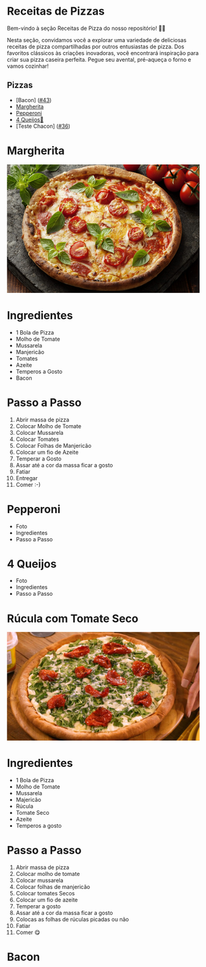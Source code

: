 # Receitas de Pizzas

Bem-vindo à seção Receitas de Pizza do nosso repositório! 🍕🍴

Nesta seção, convidamos você a explorar uma variedade de deliciosas receitas de pizza compartilhadas por outros entusiastas de pizza. Dos favoritos clássicos às criações inovadoras, você encontrará inspiração para criar sua pizza caseira perfeita. Pegue seu avental, pré-aqueça o forno e vamos cozinhar!

## Pizzas
- [Bacon] ([#43](https://github.com/AbuSpace/pizza/issues/43))
- [Margherita](#Margherita)
- [Pepperoni](#Pepperoni)
- [4 Queijos🧀](#4-Queijos)
- [Teste Chacon] ([#36](https://github.com/AbuSpace/pizza/issues/36))

# Margherita

![Margherita](./images/margherita_pizza.jpg)

# Ingredientes

- 1 Bola de Pizza
- Molho de Tomate
- Mussarela
- Manjericão
- Tomates
- Azeite
- Temperos a Gosto
- Bacon

# Passo a Passo

1. Abrir massa de pizza
2. Colocar Molho de Tomate
3. Colocar Mussarela
4. Colocar Tomates
5. Colocar Folhas de Manjericão
6. Colocar um fio de Azeite
7. Temperar a Gosto
8. Assar até a cor da massa ficar a gosto
9. Fatiar
10. Entregar
10. Comer :-)

# Pepperoni

- Foto
- Ingredientes
- Passo a Passo

# 4 Queijos

- Foto
- Ingredientes
- Passo a Passo


# Rúcula com Tomate Seco

![RuculaTomateSeco](./images/RuculaTomateSeco.jpg)

# Ingredientes

- 1 Bola de Pizza
- Molho de Tomate
- Mussarela
- Majericão
- Rúcula
- Tomate Seco
- Azeite
- Temperos a gosto

# Passo a Passo

1. Abrir massa de pizza
2. Colocar molho de tomate
3. Colocar mussarela
4. Colocar folhas de manjericão
5. Colocar tomates Secos
6. Colocar um fio de azeite
7. Temperar a gosto
8. Assar até a cor da massa ficar a gosto
9. Colocas as folhas de rúculas picadas ou não
10. Fatiar
11. Comer 😋


# Bacon
